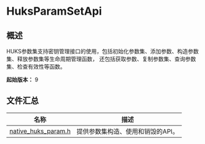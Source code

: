# HuksParamSetApi

<!--Kit: Universal Keystore Kit-->
<!--Subsystem: Security-->
<!--Owner: @wutiantian-gitee-->
<!--SE: @HighLowWorld-->
<!--TSE: @wxy1234564846-->

## 概述

HUKS参数集支持密钥管理接口的使用，包括初始化参数集、添加参数、构造参数集、释放参数集等生命周期管理函数， 还包括获取参数、复制参数集、查询参数集、检查有效性等函数。

**起始版本：** 9

## 文件汇总

| 名称 | 描述 |
| -- | -- |
| [native_huks_param.h](capi-native-huks-param-h.md) | 提供参数集构造、使用和销毁的API。 |
